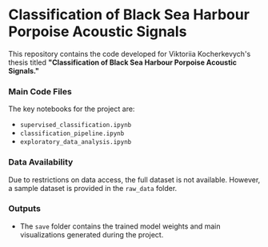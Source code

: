 # Classification of Black Sea Harbour Porpoise Acoustic Signals

This repository contains the code developed for Viktoriia Kocherkevych's thesis titled **"Classification of Black Sea Harbour Porpoise Acoustic Signals."**

### Main Code Files
The key notebooks for the project are:
- `supervised_classification.ipynb`
- `classification_pipeline.ipynb`
- `exploratory_data_analysis.ipynb`

### Data Availability
Due to restrictions on data access, the full dataset is not available. However, a sample dataset is provided in the `raw_data` folder.

### Outputs
- The `save` folder contains the trained model weights and main visualizations generated during the project.
